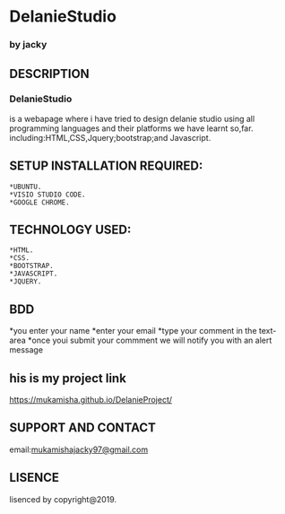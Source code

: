 # DelanieStudio
### by **jacky**
## DESCRIPTION
### DelanieStudio
is a webapage where i have tried to design delanie studio using all programming languages and their platforms we have learnt so,far.
including:HTML,CSS,Jquery;bootstrap;and Javascript.
## SETUP INSTALLATION REQUIRED:
	*UBUNTU.
	*VISIO STUDIO CODE.	
    *GOOGLE CHROME.
## TECHNOLOGY USED:
	*HTML.
    *CSS.
	*BOOTSTRAP.
	*JAVASCRIPT.
	*JQUERY.
## BDD
*you enter your name
*enter your email
*type your comment in the text-area
*once youi submit your commment we will notify you with an alert message
## his is my project link
https://mukamisha.github.io/DelanieProject/

## SUPPORT AND CONTACT
email:mukamishajacky97@gmail.com

## LISENCE
lisenced by copyright@2019.


